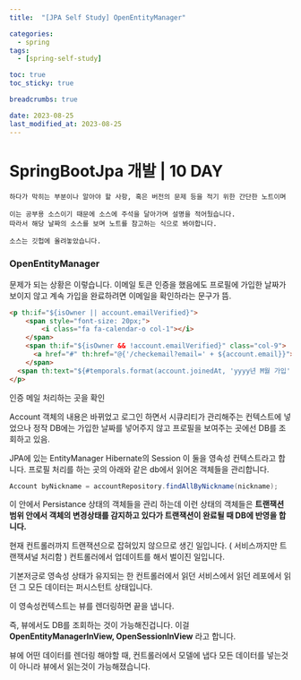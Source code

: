 ```yaml
---
title:  "[JPA Self Study] OpenEntityManager"

categories:
  - spring
tags:
  - [spring-self-study]

toc: true
toc_sticky: true

breadcrumbs: true

date: 2023-08-25
last_modified_at: 2023-08-25
---
```



# SpringBootJpa 개발 | 10 DAY
```
하다가 막히는 부분이나 알아야 할 사항, 혹은 버전의 문제 등을 적기 위한 간단한 노트이며

이는 공부용 소스이기 때문에 소스에 주석을 달아가며 설명을 적어뒀습니다.
따라서 해당 날짜의 소스를 보며 노트를 참고하는 식으로 봐야합니다.

소스는 깃헙에 올려놓았습니다.
```

### OpenEntityManager

문제가 되는 상황은 이렇습니다.
이메일 토큰 인증을 했음에도
프로필에 가입한 날짜가 보이지 않고 계속 가입을 완료하려면 이메일을 확인하라는 문구가 뜸.
```html
<p th:if="${isOwner || account.emailVerified}">  
    <span style="font-size: 20px;">  
        <i class="fa fa-calendar-o col-1"></i>  
    </span>  
    <span th:if="${isOwner && !account.emailVerified}" class="col-9">  
      <a href="#" th:href="@{'/checkemail?email=' + ${account.email}}">가입을 완료하려면 이메일을 확인하세요.</a>  
    </span>
  <span th:text="${#temporals.format(account.joinedAt, 'yyyy년 M월 가입')}" class="col-9"></span>  
</p>
```
인증 메일 처리하는 곳을 확인

Account 객체의 내용은 바뀌었고
로그인 하면서 시큐리티가 관리해주는 컨텍스트에 넣었으나
정작 DB에는 가입한 날짜를 넣어주지 않고
프로필을 보여주는 곳에선 DB를 조회하고 있음.

JPA에 있는 EntityManager Hibernate의 Session 이 둘을 영속성 컨텍스트라고 합니다.
프로필 처리를 하는 곳의 아래와 같은 db에서 읽어온 객체들을 관리합니다.
```java
Account byNickname = accountRepository.findAllByNickname(nickname);
```

이 안에서 Persistance 상태의 객체들을 관리 하는데 이런 상태의 객체들은 **트랜잭션 범위 안에서 객체의 변경상태를 감지하고 있다가 트랜잭션이 완료될 때 DB에 반영을 합니다.**

현재 컨트롤러까지 트랜잭션으로 잡혀있지 않으므로 생긴 일입니다. ( 서비스까지만 트랜잭셔널 처리함 )
컨트롤러에서 업데이트를 해서 벌이진 일입니다.

기본저긍로 영속성 상태가 유지되는 한 컨트롤러에서 읽던 서비스에서 읽던 레포에서 읽던 그 모든 데이터는 퍼시스턴트 상태입니다.

이 영속성컨텍스트는 뷰를 렌더링하면 끝을 냅니다.

즉, 뷰에서도  DB를 조회하는 것이 가능해진겁니다.
이걸 **OpenEntityManagerInView, OpenSessionInView** 라고 합니다.

뷰에 어떤 데이터를 렌더링 해야할 때,
컨트롤러에서 모델에 냅다 모든 데이터를 넣는것이 아니라 뷰에서 읽는것이 가능해졌습니다. 





